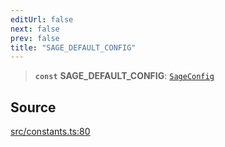 ```yaml
---
editUrl: false
next: false
prev: false
title: "SAGE_DEFAULT_CONFIG"
---
```


> **`const`** **SAGE\_DEFAULT\_CONFIG**: [`SageConfig`](../interfaces/SageConfig.md)

## Source

[src/constants.ts:80](https://github.com/eddienubes/sagetest/blob/6cbc2b7/src/constants.ts#L80)
